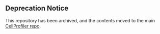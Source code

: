 ## Deprecation Notice

This repository has been archived, and the contents moved to the main [CellProfiler repo](https://github.com/CellProfiler/CellProfiler/tree/main/distribution).
